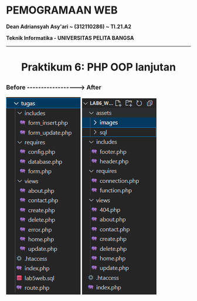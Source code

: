 # **PEMOGRAMAAN WEB**
**Dean Adriansyah Asy'ari ~ (312110286) ~ TI.21.A2**

**Teknik Informatika - UNIVERSITAS PELITA BANGSA**

---
# <p align="center">Praktikum 6: PHP OOP lanjutan</p>

### Before ------------------> After

![menambahkan_gambar](README_img/directory_tree.png)
![menambahkan_gambar](README_img/directory_tree2.png)
